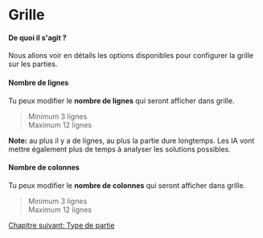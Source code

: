 # Grille

#### De quoi il s'agit ?

Nous allons voir en détails les options disponibles pour configurer la grille sur les parties.

#### Nombre de lignes

Tu peux modifier le **nombre de lignes** qui seront afficher dans grille.

> Minimum 3 lignes  
> Maximum 12 lignes

**Note:** au plus il y a de lignes, au plus la partie dure longtemps. Les IA vont mettre également plus de temps à analyser les solutions possibles.

#### Nombre de colonnes

Tu peux modifier le **nombre de colonnes** qui seront afficher dans grille.

> Minimum 3 lignes  
> Maximum 12 lignes

<a href="{{ site.baseurl }}/config/game/" class="btn btn-green">Chapitre suivant: Type de partie</a>
